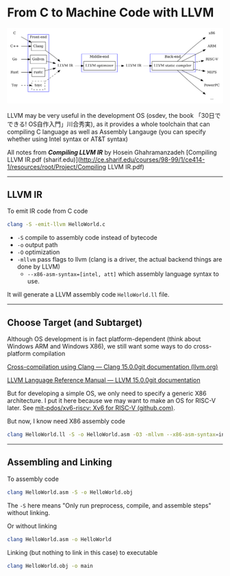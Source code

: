 # From C to Machine Code with LLVM 

![LLVM IR and Go | Gopher Academy Blog](llvm_compiler_pipeline.png)

LLVM may be very useful in the development OS (osdev, the book 「30日でできる! OS自作入門」川合秀実), as it provides a whole toolchain that can compiling C language as well as Assembly Langauge (you can specify whether using Intel syntax or AT&T syntax) 

All notes from ***Compiling LLVM IR*** by Hosein Ghahramanzadeh [Compiling LLVM IR.pdf (sharif.edu)](http://ce.sharif.edu/courses/98-99/1/ce414-1/resources/root/Project/Compiling LLVM IR.pdf)

---

## LLVM IR 

To emit IR code from C code 

```bash
clang -S -emit-llvm HelloWorld.c
```

- `-S` compile to assembly code instead of bytecode 
- `-o`  output path 
- `-O` optimization 
- `-mllvm` pass flags to llvm (clang is a driver, the actual backend things are done by LLVM) 
  - `--x86-asm-syntax=[intel, att]` which assembly language syntax to use. 

It will generate a LLVM assembly code `HelloWorld.ll`  file. 

---

## Choose Target (and Subtarget)

Although OS development is in fact platform-dependent (think about Windows ARM and Windows X86), we still want some ways to do cross-platform compilation 

[Cross-compilation using Clang — Clang 15.0.0git documentation (llvm.org)](https://clang.llvm.org/docs/CrossCompilation.html)

[LLVM Language Reference Manual — LLVM 15.0.0git documentation](https://llvm.org/docs/LangRef.html#target-triple)

But for developing a simple OS, we only need to specify a generic X86 architecture. I put it here because we may want to make an OS for RISC-V later. See [mit-pdos/xv6-riscv: Xv6 for RISC-V (github.com)](https://github.com/mit-pdos/xv6-riscv). 

But now, I know need X86 assembly code 

```bash
clang HelloWorld.ll -S -o HelloWorld.asm -O3 -mllvm --x86-asm-syntax=intel
```

---

## Assembling and Linking 

To assembly code 

```bash
clang HelloWorld.asm -S -o HelloWorld.obj
```

The `-S` here means "Only run preprocess, compile, and assemble steps" without linking. 

Or without linking 

```bash
clang HelloWorld.asm -o HelloWorld
```

Linking (but nothing to link in this case) to executable 

```bash
clang HelloWorld.obj -o main
```

